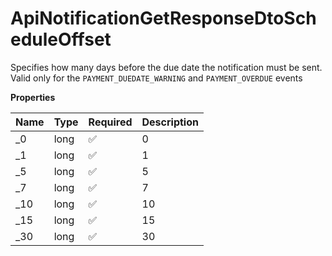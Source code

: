 # ApiNotificationGetResponseDtoScheduleOffset

Specifies how many days before the due date the notification must be sent. Valid only for the `PAYMENT_DUEDATE_WARNING` and `PAYMENT_OVERDUE` events

**Properties**

| Name | Type | Required | Description |
| :--- | :--- | :------- | :---------- |
| \_0  | long | ✅       | 0           |
| \_1  | long | ✅       | 1           |
| \_5  | long | ✅       | 5           |
| \_7  | long | ✅       | 7           |
| \_10 | long | ✅       | 10          |
| \_15 | long | ✅       | 15          |
| \_30 | long | ✅       | 30          |

<!-- This file was generated by liblab | https://liblab.com/ -->
